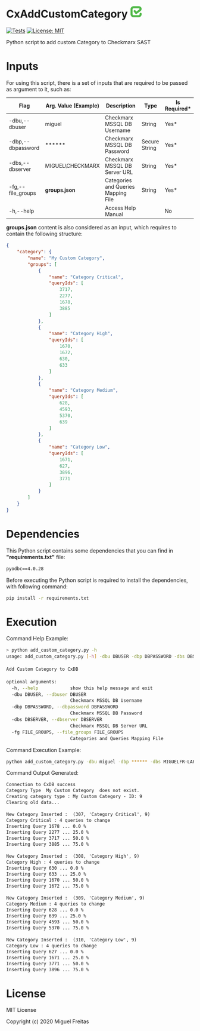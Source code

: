 # CxAddCustomCategory ![Checkmarx](images/checkmarx.png)

[![Tests](https://github.com/miguelfreitas93/CxAddCustomCategory/workflows/Checkmarx%20Add%20Custom%20Category/badge.svg)](https://github.com/miguelfreitas93/CxAddCustomCategory/actions)
[![License: MIT](https://img.shields.io/badge/License-MIT-yellow.svg)](https://opensource.org/licenses/MIT)

Python script to add custom Category to Checkmarx SAST

# Inputs

For using this script, there is a set of inputs that are required to be passed as argument to it, such as:

| Flag | Arg. Value (Example) | Description | Type | Is Required* |
| ------------- | ------------- | ------------- |------------- | ------------- |
| -dbu,--dbuser | miguel | Checkmarx MSSQL DB Username | String | Yes* |
| -dbp,--dbpassword | ****** | Checkmarx MSSQL DB Password | Secure String | Yes* |
| -dbs,--dbserver | MIGUEL\CHECKMARX | Checkmarx MSSQL DB Server URL | String | Yes* |
| -fg,--file_groups | **groups.json** | Categories and Queries Mapping File | String | Yes* |
| -h,--help |  | Access Help Manual |  | No |

**groups.json** content is also considered as an input, which requires to contain the following structure:

```json
{
    "category": {
        "name": "My Custom Category",
        "groups": [
            {
                "name": "Category Critical",
                "queryIds": [
                    3717,
                    2277,
                    1678,
                    3885
                ]
            },
            {
                "name": "Category High",
                "queryIds": [
                    1670,
                    1672,
                    630,
                    633
                ]
            },
            {
                "name": "Category Medium",
                "queryIds": [
                    628,
                    4593,
                    5370,
                    639
                ]
            },
            {
                "name": "Category Low",
                "queryIds": [
                    1671,
                    627,
                    3896,
                    3771
                ]
            }
        ]
    }
}
```

# Dependencies

This Python script contains some dependencies that you can find in **"requirements.txt"** file:

```txt
pyodbc==4.0.28
```

Before executing the Python script is required to install the dependencies, with following command:

```sh
pip install -r requirements.txt
```

# Execution

Command Help Example:

```sh
> python add_custom_category.py -h
usage: add_custom_category.py [-h] -dbu DBUSER -dbp DBPASSWORD -dbs DBSERVER -fg FILE_GROUPS

Add Custom Category to CxDB

optional arguments:
  -h, --help            show this help message and exit
  -dbu DBUSER, --dbuser DBUSER
                        Checkmarx MSSQL DB Username
  -dbp DBPASSWORD, --dbpassword DBPASSWORD
                        Checkmarx MSSQL DB Password
  -dbs DBSERVER, --dbserver DBSERVER
                        Checkmarx MSSQL DB Server URL
  -fg FILE_GROUPS, --file_groups FILE_GROUPS
                        Categories and Queries Mapping File
```


Command Execution Example:

```sh
python add_custom_category.py -dbu miguel -dbp ****** -dbs MIGUELFR-LAPTOP\CHECKMARX -fg groups.json
```

Command Output Generated:

```log
Connection to CxDB success
Category Type  My Custom Category  does not exist.
Creating category type : My Custom Category - ID: 9
Clearing old data...

New Category Inserted :  (307, 'Category Critical', 9)
Category Critical : 4 queries to change
Inserting Query 1678 ... 0.0 %
Inserting Query 2277 ... 25.0 %
Inserting Query 3717 ... 50.0 %
Inserting Query 3885 ... 75.0 %

New Category Inserted :  (308, 'Category High', 9)
Category High : 4 queries to change
Inserting Query 630 ... 0.0 %
Inserting Query 633 ... 25.0 %
Inserting Query 1670 ... 50.0 %
Inserting Query 1672 ... 75.0 %

New Category Inserted :  (309, 'Category Medium', 9)
Category Medium : 4 queries to change
Inserting Query 628 ... 0.0 %
Inserting Query 639 ... 25.0 %
Inserting Query 4593 ... 50.0 %
Inserting Query 5370 ... 75.0 %

New Category Inserted :  (310, 'Category Low', 9)
Category Low : 4 queries to change
Inserting Query 627 ... 0.0 %
Inserting Query 1671 ... 25.0 %
Inserting Query 3771 ... 50.0 %
Inserting Query 3896 ... 75.0 %
```

# License

MIT License

Copyright (c) 2020 Miguel Freitas